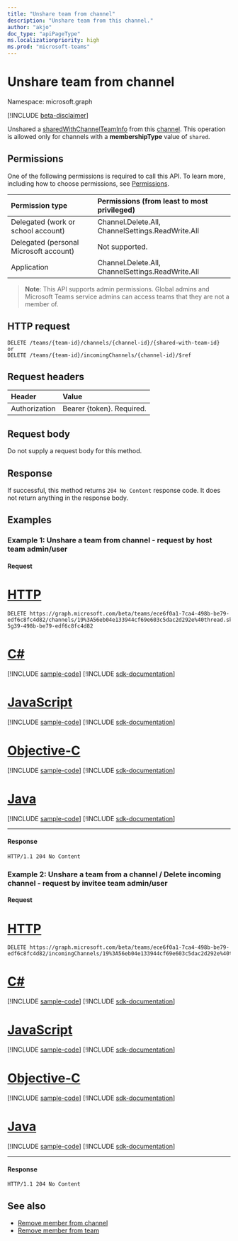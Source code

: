```yaml
---
title: "Unshare team from channel"
description: "Unshare team from this channel."
author: "akjo"
doc_type: "apiPageType"
ms.localizationpriority: high
ms.prod: "microsoft-teams"
---
```


# Unshare team from channel

Namespace: microsoft.graph

[!INCLUDE [beta-disclaimer](../../includes/beta-disclaimer.md)]

Unshared a [sharedWithChannelTeamInfo](../resources/sharedWithChannelTeamInfo.md) from this [channel](../resources/channel.md). This operation is allowed only for channels with a **membershipType** value of `shared`.

## Permissions

One of the following permissions is required to call this API. To learn more, including how to choose permissions, see [Permissions](/graph/permissions-reference).

|Permission type      | Permissions (from least to most privileged)              |
|:--------------------|:---------------------------------------------------------|
|Delegated (work or school account) | Channel.Delete.All, ChannelSettings.ReadWrite.All |
|Delegated (personal Microsoft account) | Not supported.    |
|Application | Channel.Delete.All, ChannelSettings.ReadWrite.All |


> **Note**: This API supports admin permissions. Global admins and Microsoft Teams service admins can access teams that they are not a member of.

## HTTP request
<!-- { "blockType": "ignored" } -->
```http
DELETE /teams/{team-id}/channels/{channel-id}/{shared-with-team-id}
or
DELETE /teams/{team-id}/incomingChannels/{channel-id}/$ref
```

## Request headers

| Header       | Value |
|:---------------|:--------|
| Authorization  | Bearer {token}. Required.  |

## Request body

Do not supply a request body for this method.

## Response
If successful, this method returns `204 No Content` response code. It does not return anything in the response body.

## Examples

### Example 1: Unshare a team from channel - request by host team admin/user

#### Request

# [HTTP](#tab/http)
<!-- {
  "blockType": "request",
  "name": "sharedwithchannelteaminf_unshare-team-from-channel"
} -->
```http
DELETE https://graph.microsoft.com/beta/teams/ece6f0a1-7ca4-498b-be79-edf6c8fc4d82/channels/19%3A56eb04e133944cf69e603c5dac2d292e%40thread.skype/sharedWithTeams/ece6f0a1-5g39-498b-be79-edf6c8fc4d82
```
# [C#](#tab/csharp)
[!INCLUDE [sample-code](../includes/snippets/csharp/delete-sharedwithchannelteaminfo-csharp-snippets.md)]
[!INCLUDE [sdk-documentation](../includes/snippets/snippets-sdk-documentation-link.md)]

# [JavaScript](#tab/javascript)
[!INCLUDE [sample-code](../includes/snippets/javascript/delete-sharedwithchannelteaminfo-javascript-snippets.md)]
[!INCLUDE [sdk-documentation](../includes/snippets/snippets-sdk-documentation-link.md)]

# [Objective-C](#tab/objc)
[!INCLUDE [sample-code](../includes/snippets/objc/delete-sharedwithchannelteaminfo-objc-snippets.md)]
[!INCLUDE [sdk-documentation](../includes/snippets/snippets-sdk-documentation-link.md)]

# [Java](#tab/java)
[!INCLUDE [sample-code](../includes/snippets/java/delete-sharedwithchannelteaminfo-java-snippets.md)]
[!INCLUDE [sdk-documentation](../includes/snippets/snippets-sdk-documentation-link.md)]

---


#### Response


<!-- {
  "blockType": "response"
} -->
```http
HTTP/1.1 204 No Content
```
### Example 2: Unshare a team from a channel / Delete incoming channel - request by invitee team admin/user

#### Request

# [HTTP](#tab/http)
<!-- {
  "blockType": "request",
  "name": "sharedwithchannelteaminf_delete-incoming-channel"
} -->
```http
DELETE https://graph.microsoft.com/beta/teams/ece6f0a1-7ca4-498b-be79-edf6c8fc4d82/incomingChannels/19%3A56eb04e133944cf69e603c5dac2d292e%40thread.skype/$ref
```
# [C#](#tab/csharp)
[!INCLUDE [sample-code](../includes/snippets/csharp/delete-incoming-channels-csharp-snippets.md)]
[!INCLUDE [sdk-documentation](../includes/snippets/snippets-sdk-documentation-link.md)]

# [JavaScript](#tab/javascript)
[!INCLUDE [sample-code](../includes/snippets/javascript/delete-incoming-channels-javascript-snippets.md)]
[!INCLUDE [sdk-documentation](../includes/snippets/snippets-sdk-documentation-link.md)]

# [Objective-C](#tab/objc)
[!INCLUDE [sample-code](../includes/snippets/objc/delete-incoming-channels-objc-snippets.md)]
[!INCLUDE [sdk-documentation](../includes/snippets/snippets-sdk-documentation-link.md)]

# [Java](#tab/java)
[!INCLUDE [sample-code](../includes/snippets/java/delete-incoming-channels-java-snippets.md)]
[!INCLUDE [sdk-documentation](../includes/snippets/snippets-sdk-documentation-link.md)]

---


#### Response


<!-- {
  "blockType": "response"
} -->
```http
HTTP/1.1 204 No Content
```


## See also

- [Remove member from channel](channel-delete-members.md)
- [Remove member from team](team-delete-members.md)

<!-- uuid: 8fcb5dbc-d5aa-4681-8e31-b001d5168d79
2021-10-11 14:57:30 UTC -->
<!--
{
  "type": "#page.annotation",
  "description": "Channel_Unshare_Team",
  "keywords": "",
  "section": "documentation",
  "tocPath": "",
  "suppressions": [
  ]
}
-->